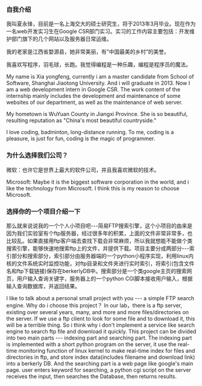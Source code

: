 ### 自我介绍 ###

我叫夏永锋，目前是一名上海交大的硕士研究生，将于2013年3月毕业。现在作为一名web开发实习生在Google CSR部门实习。实习的工作内容主要包括：开发维护部门旗下的几个网站以及服务器日常运维。

我的老家是江西省婺源县，她非常美丽，有“中国最美的乡村”的美誉。

我喜欢写程序，羽毛球，长跑。我觉得编程是一种乐趣，编程是程序员的魔法。

My name is Xia yongfeng, currently i am a master candidate from School of Software, Shanghai Jiaotong University. And i will graduate in 2013. Now I am a web development intern in Google CSR. The work content of the internship mainly includes the development and maintenance of some websites of our department, as well as the maintenance of web server.

My hometown is WuYuan County in Jiangxi Province. She is so beautiful, resulting reputation as "China's most beautiful countryside."

I love coding, badminton, long-distance running. To me, coding is a pleasure, is just for fun, coding is the magic of programmer.

### 为什么选择我们公司？ ###

微软：也许它是世界上最大的软件公司，并且我喜欢微软的技术。

Microsoft: Maybe it is the biggest software corporation in the world, and i like the technology from Microsoft. I think this is my reason to choose Microsoft.

### 选择你的一个项目介绍一下 ###

那么就来说说我的一个个人小项目吧---简易FTP搜索引擎，这个小项目的由来是因为我们实验室有个ftp服务器，经过很多年的积累，上面的文件非常非常多，也比较乱。如果直接用ftp客户端去查找下载会非常麻烦，所以我就想能不能做个类搜索引擎，能够快速地搜索ftp上的文件，并提供下载。项目主要分成两部分---索引部分和搜索部分，索引部分由服务器端的一个python小程序实现，利用linux内核的文件系统实时监控功能，对ftp目录和文件夹进行实时索引，将索引(包含文件名和ftp下载链接)保存在berkerlyDB中。搜索部分是一个类google主页的搜索网页，用户输入查询关键字，服务器上的一个python CGI脚本接收用户输入，根据输入查询数据库，并返回结果。

I like to talk about a personal small project with you --- a simple FTP search engine. Why do i choose this project？ In our lab，there is a ftp server, existing over several years, many, and more and more files/directories on the server. If we use a ftp client to look for some file and to download it, this will be a terrible thing. So i think why i don't implement a service like search engine to search ftp file and download it quickly. This project can be divided into two main parts --- indexing part and searching part. The indexing part is implemented with a short python program on the server, it use the real-time monitoring function of linux kernel to make real-time index for files and directories in ftp, and store index data(includes filename and download link) into a berkerly DB. And the searching part is a web page like google's main page. user enters keyword for searching, a python cgi script on the server receives the input, then searches the Database, then returns results.
